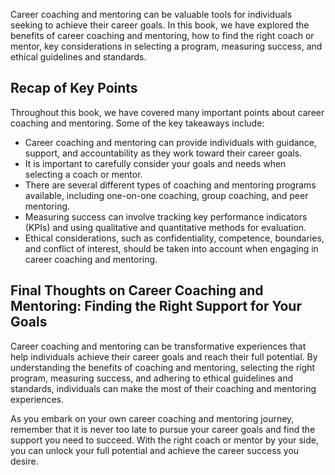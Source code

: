 
Career coaching and mentoring can be valuable tools for individuals seeking to achieve their career goals. In this book, we have explored the benefits of career coaching and mentoring, how to find the right coach or mentor, key considerations in selecting a program, measuring success, and ethical guidelines and standards.

Recap of Key Points
-------------------

Throughout this book, we have covered many important points about career coaching and mentoring. Some of the key takeaways include:

* Career coaching and mentoring can provide individuals with guidance, support, and accountability as they work toward their career goals.
* It is important to carefully consider your goals and needs when selecting a coach or mentor.
* There are several different types of coaching and mentoring programs available, including one-on-one coaching, group coaching, and peer mentoring.
* Measuring success can involve tracking key performance indicators (KPIs) and using qualitative and quantitative methods for evaluation.
* Ethical considerations, such as confidentiality, competence, boundaries, and conflict of interest, should be taken into account when engaging in career coaching and mentoring.

Final Thoughts on Career Coaching and Mentoring: Finding the Right Support for Your Goals
-----------------------------------------------------------------------------------------

Career coaching and mentoring can be transformative experiences that help individuals achieve their career goals and reach their full potential. By understanding the benefits of coaching and mentoring, selecting the right program, measuring success, and adhering to ethical guidelines and standards, individuals can make the most of their coaching and mentoring experiences.

As you embark on your own career coaching and mentoring journey, remember that it is never too late to pursue your career goals and find the support you need to succeed. With the right coach or mentor by your side, you can unlock your full potential and achieve the career success you desire.